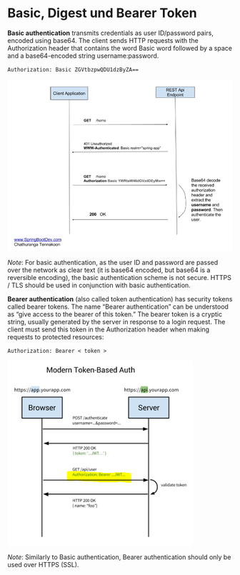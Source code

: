 # Basic, Digest und Bearer Token 
**Basic authentication** transmits credentials as user ID/password pairs, encoded using base64. The client sends HTTP
requests with the Authorization header that contains the word Basic word followed by a space and a base64-encoded
string username:password. 

```
Authorization: Basic ZGVtbzpwQDU1dzByZA==
```

![](./img/basic.png)

*Note*: For basic authentication, as the user ID and password are passed over the network as clear text (it is base64
encoded, but base64 is a reversible encoding), the basic authentication scheme is not secure. HTTPS / TLS should be
used in conjunction with basic authentication. 

**Bearer authentication** (also called token authentication) has security tokens called bearer tokens. The name “Bearer
authentication” can be understood as “give access to the bearer of this token.” The bearer token is a cryptic string,
usually generated by the server in response to a login request. The client must send this token in the Authorization
header when making requests to protected resources:  

```
Authorization: Bearer < token >
```

![](./img/bearer.png)

*Note*: Similarly to Basic authentication, Bearer authentication should only be used over HTTPS (SSL). 
